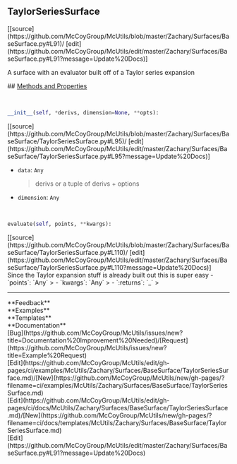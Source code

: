 ## <a id="McUtils.Zachary.Surfaces.BaseSurface.TaylorSeriesSurface">TaylorSeriesSurface</a> 

<div class="docs-source-link" markdown="1">
[[source](https://github.com/McCoyGroup/McUtils/blob/master/Zachary/Surfaces/BaseSurface.py#L91)/
[edit](https://github.com/McCoyGroup/McUtils/edit/master/Zachary/Surfaces/BaseSurface.py#L91?message=Update%20Docs)]
</div>

A surface with an evaluator built off of a Taylor series expansion







<div class="collapsible-section">
 <div class="collapsible-section collapsible-section-header" markdown="1">
## <a class="collapse-link" data-toggle="collapse" href="#methods" markdown="1"> Methods and Properties</a> <a class="float-right" data-toggle="collapse" href="#methods"><i class="fa fa-chevron-down"></i></a>
 </div>
 <div class="collapsible-section collapsible-section-body collapse show" id="methods" markdown="1">
 
<a id="McUtils.Zachary.Surfaces.BaseSurface.TaylorSeriesSurface.__init__" class="docs-object-method">&nbsp;</a> 
```python
__init__(self, *derivs, dimension=None, **opts): 
```
<div class="docs-source-link" markdown="1">
[[source](https://github.com/McCoyGroup/McUtils/blob/master/Zachary/Surfaces/BaseSurface/TaylorSeriesSurface.py#L95)/
[edit](https://github.com/McCoyGroup/McUtils/edit/master/Zachary/Surfaces/BaseSurface/TaylorSeriesSurface.py#L95?message=Update%20Docs)]
</div>

  - `data`: `Any`
    > derivs or a tuple of derivs + options
  - `dimension`: `Any`
    >


<a id="McUtils.Zachary.Surfaces.BaseSurface.TaylorSeriesSurface.evaluate" class="docs-object-method">&nbsp;</a> 
```python
evaluate(self, points, **kwargs): 
```
<div class="docs-source-link" markdown="1">
[[source](https://github.com/McCoyGroup/McUtils/blob/master/Zachary/Surfaces/BaseSurface/TaylorSeriesSurface.py#L110)/
[edit](https://github.com/McCoyGroup/McUtils/edit/master/Zachary/Surfaces/BaseSurface/TaylorSeriesSurface.py#L110?message=Update%20Docs)]
</div>
Since the Taylor expansion stuff is already built out this is super easy
  - `points`: `Any`
    > 
  - `kwargs`: `Any`
    > 
  - `:returns`: `_`
    >
 </div>
</div>












---


<div markdown="1" class="text-secondary">
<div class="container">
  <div class="row">
   <div class="col" markdown="1">
**Feedback**   
</div>
   <div class="col" markdown="1">
**Examples**   
</div>
   <div class="col" markdown="1">
**Templates**   
</div>
   <div class="col" markdown="1">
**Documentation**   
</div>
   <div class="col" markdown="1">
   
</div>
   <div class="col" markdown="1">
   
</div>
   <div class="col" markdown="1">
   
</div>
</div>
  <div class="row">
   <div class="col" markdown="1">
[Bug](https://github.com/McCoyGroup/McUtils/issues/new?title=Documentation%20Improvement%20Needed)/[Request](https://github.com/McCoyGroup/McUtils/issues/new?title=Example%20Request)   
</div>
   <div class="col" markdown="1">
[Edit](https://github.com/McCoyGroup/McUtils/edit/gh-pages/ci/examples/McUtils/Zachary/Surfaces/BaseSurface/TaylorSeriesSurface.md)/[New](https://github.com/McCoyGroup/McUtils/new/gh-pages/?filename=ci/examples/McUtils/Zachary/Surfaces/BaseSurface/TaylorSeriesSurface.md)   
</div>
   <div class="col" markdown="1">
[Edit](https://github.com/McCoyGroup/McUtils/edit/gh-pages/ci/docs/McUtils/Zachary/Surfaces/BaseSurface/TaylorSeriesSurface.md)/[New](https://github.com/McCoyGroup/McUtils/new/gh-pages/?filename=ci/docs/templates/McUtils/Zachary/Surfaces/BaseSurface/TaylorSeriesSurface.md)   
</div>
   <div class="col" markdown="1">
[Edit](https://github.com/McCoyGroup/McUtils/edit/master/Zachary/Surfaces/BaseSurface.py#L91?message=Update%20Docs)   
</div>
   <div class="col" markdown="1">
   
</div>
   <div class="col" markdown="1">
   
</div>
   <div class="col" markdown="1">
   
</div>
</div>
</div>
</div>